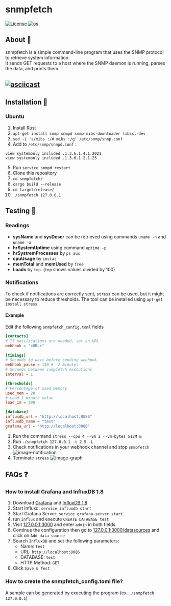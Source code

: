 #  snmpfetch

[![License](https://img.shields.io/github/license/mour0/snmpfetch?style=for-the-badge)](https://github.com/mour0/snmpfetch/blob/main/LICENSE) [![os](https://img.shields.io/badge/ubuntu-v20.04.4%20LTS-orange?style=for-the-badge)](https://releases.ubuntu.com/20.04.4/)


## About 📄
snmpfetch is a simple command-line program that uses the SNMP protocol to retrieve system information.  
It sends GET requests to a host where the SNMP daemon is running, parses the data, and prints them.  

[![asciicast](https://asciinema.org/a/gQ8CgQV5ISiY3EJv3yewz0pZ5.svg)](https://asciinema.org/a/gQ8CgQV5ISiY3EJv3yewz0pZ5)
---

## Installation 🧰
### Ubuntu
1. [Install Rust](https://www.rust-lang.org/tools/install)
2. `apt-get install snmp snmpd snmp-mibs-downloader libssl-dev`
3. `sed -i 's/mibs :/# mibs :/g' /etc/snmp/snmp.conf`
4. Add to `/etc/snmp/snmpd.conf` :
```
view systemonly included .1.3.6.1.4.1.2021
view systemonly included .1.3.6.1.2.1.25
```
5.  Run `service snmpd restart`
6. Clone this repository 
7. `cd snmpfetch/`
8. `cargo build --release`
9. `cd target/release/`
10. `./snmpfetch 127.0.0.1`

## Testing 🥼
### Readings
- **sysName** and **sysDescr** can be retrieved using commands `uname -n` and `uname -a`
- **hrSystemUptime** using command `uptime -p`
- **hrSystremProcesses** by `ps aux`
- **cpuUsage** by `iostat`
- **memTotal** and **memUsed** by `free`
- **Loads** by `top`. (`top` shows values divided by 100) 

### Notifications
To check if notifications are correctly sent, `stress` can be used, but it might be necessary to reduce thresholds.
The tool can be installed using `apt-get install stress`

#### Example
Edit the following `snmpfetch_config.toml` fields
```toml
[contacts]
# If notifications are needed, set an URL
webhook = "<URL>"
    
[timings]
# Seconds to wait before sending webhook
webhook_pause = 120 #  2 minutes
# Seconds between snmpfetch executions
interval = 1

[thresholds]
# Percentage of used memory
used_mem = 20
# Load 1 minute value
load_1m = 300

[database]
influxdb_url = "http://localhost:8086"
influxdb_name = "test"
grafana_url = "http://localhost:3000"
```
1. Run the command `stress --cpu 4 --vm 2 --vm-bytes 512M &` 
2. Run `./snmpfetch 127.0.0.1 -t 2.5 -L`
3. Check notifications in your webhook channel and stop `snmpfetch`
![image-notification](https://user-images.githubusercontent.com/80765753/174458684-5c156bb5-d161-4ef5-ace5-5492549c4f75.png)
4. Terminate `stress`
![image-graph](https://user-images.githubusercontent.com/80765753/174457638-adc6bbb8-400d-4e00-ad16-ecfe754ee6d8.png)

## FAQs ❓
### How to install Grafana and InfluxDB 1.8 
1. Download [Grafana](https://grafana.com/grafana/download?edition=oss) and [InfluxDB 1.8](https://portal.influxdata.com/downloads/)
2. Start Influxd: `service influxdb start`
3. Start Grafana Server: `service grafana-server start`
4. run `influx` and execute `CREATE DATABASE test`
5. Visit [127.0.0.1:3000](http://127.0.0.1:3000) and enter `admin` in both fields
6. Continue the configuration then go to [127.0.0.1:3000/datasources](http://127.0.0.1:3000/datasources) and click on `Add data source`
7. Search `InfluxDB` and set the following parameters:
	- Name:  `test`
	- URL:  `http://localhost:8086`
	- DATABASE: `test`
	- HTTP Method: `GET`
8. Click `Save & Test`

### How to create the snmpfetch_config.toml file?
A sample can be generated by executing the program (ex. `./snmpfetch 127.0.0.1`)



